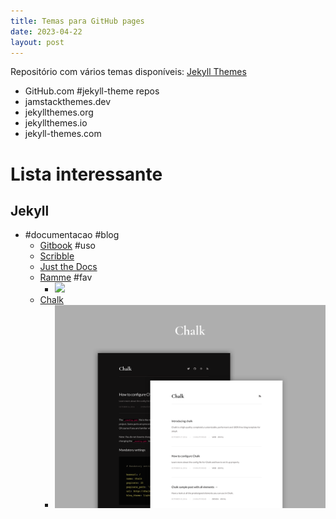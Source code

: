 ```yaml
---
title: Temas para GitHub pages
date: 2023-04-22
layout: post
---
```


Repositório com vários temas disponíveis: [Jekyll Themes](https://jekyllrb.com/docs/themes/)
- GitHub.com #jekyll-theme repos
- jamstackthemes.dev
- jekyllthemes.org
- jekyllthemes.io
- jekyll-themes.com


# Lista interessante
## Jekyll 
- #documentacao #blog
    - [Gitbook](https://github.com/sighingnow/jekyll-gitbook) #uso
    - [Scribble](https://github.com/muan/scribble)
    - [Just the Docs](https://github.com/just-the-docs/just-the-docs)
    - [Ramme](https://github.com/TaylanTatli/Ramme) #fav
        - ![](https://github.com/TaylanTatli/Ramme/raw/master/assets/img/screenshot-post.png)
    - [Chalk](https://github.com/nielsenramon/chalk)
        - ![](https://github.com/nielsenramon/chalk/raw/master/_assets/images/documentation/chalk-intro@2x.png)

